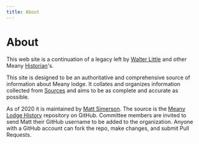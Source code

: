 ```yaml
---
title: About
---
```

# About

This web site is a continuation of a legacy left by [Walter Little](Walter-Little) and other Meany [Historian](Historian)'s.

This site is designed to be an authoritative and comprehensive source of information about Meany lodge. It collates and organizes information collected from [Sources](Sources) and aims to be as complete and accurate as possible.

As of 2020 it is maintained by [Matt Simerson](Matt-Simerson). The source is the [Meany Lodge History](https://github.com/MeanyLodge/History) repository on GitHub. Committee members are invited to send Matt their GitHub username to be added to the organization. Anyone with a GitHub account can fork the repo, make changes, and submit Pull Requests.

